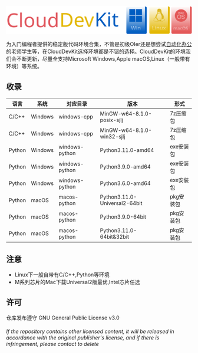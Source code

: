 ![CloudDevKit](https://github.com/KazuhaCantCode/CloudDevKit/blob/main/images/CloudDevKit_text_platforms.svg) 

为入门编程者提供的稳定版代码环境合集，不管是初级OIer还是想尝试[自动化办公](https://github.com/KazuhaCantCode/AutoOfficeTools)的老师学生等，在CloudDevKit选择环境都是不错的选择。CloudDevKit的环境我们会不断更新，尽量全支持Microsoft Windows,Apple macOS,Linux（一般带有环境）等系统。

## 收录 
|语言|系统|对应目录|版本|形式|
|---|---|---|---|---|
|C/C++|Windows|windows-cpp|MinGW-w64-8.1.0-posix-sjlj|7z压缩包|
|C/C++|Windows|windows-cpp|MinGW-w64-8.1.0-win32-sjlj|7z压缩包|
|Python|Windows|windows-python|Python3.11.0-amd64|exe安装包|
|Python|Windows|windows-python|Python3.9.0-amd64|exe安装包|
|Python|Windows|windows-python|Python3.6.0-amd64|exe安装包|
|Python|macOS|macos-python|Python3.11.0-Universal2-64bit|pkg安装包|
|Python|macOS|macos-python|Python3.9.0-64bit|pkg安装包|
|Python|macOS|macos-python|Python3.11.0-64bit&32bit|pkg安装包|

## 注意
- Linux下一般自带有C/C++,Python等环境
- M系列芯片的Mac下载Universal2版最优,Intel芯片任选

## 许可
仓库发布遵守 GNU General Public License v3.0 
###### If the repository contains other licensed content, it will be released in accordance with the original publisher's license, and if there is infringement, please contact to delete


